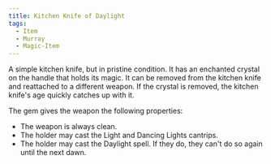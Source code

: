```yaml
---
title: Kitchen Knife of Daylight
tags:
  - Item
  - Murray
  - Magic-Item
---
```


A simple kitchen knife, but in pristine condition. It has an enchanted crystal on the handle that holds its magic. It can be removed from the kitchen knife and reattached to a different weapon. If the crystal is removed, the kitchen knife's age quickly catches up with it.

The gem gives the weapon the following properties:

- The weapon is always clean.
- The holder may cast the Light and Dancing Lights cantrips.
- The holder may cast the Daylight spell. If they do, they can't do so again until the next dawn.
